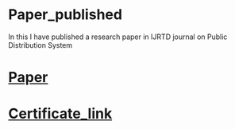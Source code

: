 # Paper_published
In this I have published a research paper in IJRTD journal on Public Distribution System
# [Paper](https://app.luminpdf.com/viewer/6179065dc39d900019418a9e)
# [Certificate_link](https://app.luminpdf.com/viewer/6178f507c39d90001941888e)

